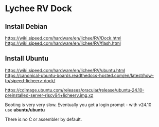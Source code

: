 # Lychee RV Dock   

## Install Debian
https://wiki.sipeed.com/hardware/en/lichee/RV/Dock.html  
https://wiki.sipeed.com/hardware/en/lichee/RV/flash.html  



## Install Ubuntu

https://wiki.sipeed.com/hardware/en/lichee/RV/ubuntu.html  
https://canonical-ubuntu-boards.readthedocs-hosted.com/en/latest/how-to/sipeed-licheerv-dock/  

https://cdimage.ubuntu.com/releases/oracular/release/ubuntu-24.10-preinstalled-server-riscv64+licheerv.img.xz

Booting is very very slow. Eventually you get a login prompt - with v24.10 use **ubuntu/ubuntu**   

There is no C or assembler by default.   
